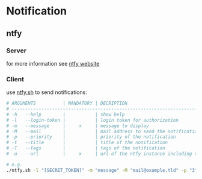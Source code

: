 # Notification

## ntfy
### Server
for more information see [ntfy website](https://docs.ntfy.sh/install/)

### Client
use [ntfy.sh](./ntfy.sh) to send notifications:

```sh
# ARGUMENTS          | MANDATORY | DECRIPTION
# ------------------------------------------------------------------------------
# -h   --help        |           | show help
# -l   --login-token |           | login token for authorization
# -m   --message     |     x     | message to display
# -M   --mail        |           | mail address to send the notification to
# -p   --priority    |           | priority of the notification
# -t   --title       |           | title of the notification
# -T   --tags        |           | tags of the notification
# -u   --url         |     x     | url of the ntfy instance including the topic

# e.g.
./ntfy.sh -l "[SECRET_TOKEN]" -m "message" -M "mail@example.tld" -p "3" -t "title" -T "beer,dog,cat" -u "https://ntfy.sh/MY_TOPIC"
```
